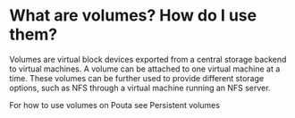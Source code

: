 # What are volumes? How do I use them?

Volumes are virtual block devices exported from a central storage backend to virtual machines. A volume can be attached to one virtual machine at a time. These volumes can be further used to provide different storage options, such as NFS through a virtual machine running an NFS server.

For how to use volumes on Pouta see Persistent volumes

